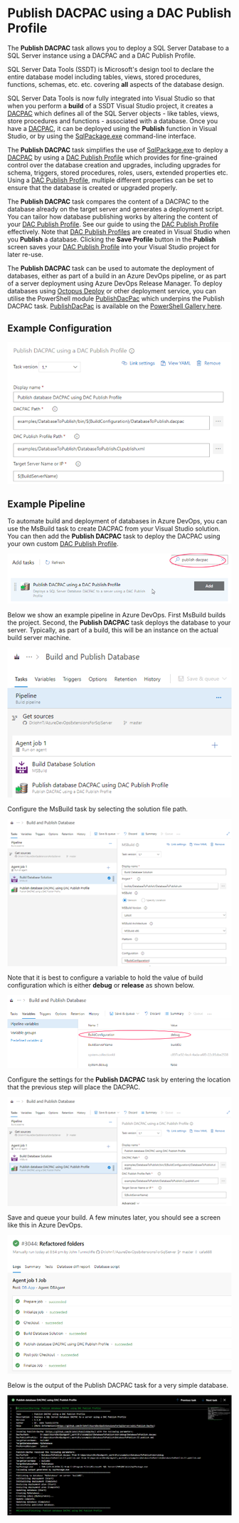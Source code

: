# Publish DACPAC using a DAC Publish Profile

The **Publish DACPAC** task allows you to deploy a SQL Server Database to a SQL Server instance using a DACPAC and a DAC Publish Profile.

SQL Server Data Tools (SSDT) is Microsoft's design tool to declare the entire database model including tables, views, stored procedures, functions, schemas, etc. etc. covering **all** aspects of the database design.

SQL Server Data Tools is now fully integrated into Visual Studio so that when you perform a **build** of a SSDT Visual Studio project, it creates a [DACPAC](https://msdn.microsoft.com/en-IN/library/ee210546.aspx) which defines all of the SQL Server objects - like tables, views, store procedures and functions - associated with a database.  Once you have a [DACPAC](https://msdn.microsoft.com/en-IN/library/ee210546.aspx), it can be deployed using the **Publish** function in Visual Studio, or by using the [SqlPackage.exe](https://docs.microsoft.com/en-us/sql/tools/sqlpackage) command-line interface.


The **Publish DACPAC** task simplifies the use of [SqlPackage.exe](https://docs.microsoft.com/en-us/sql/tools/sqlpackage) to deploy a [DACPAC](https://msdn.microsoft.com/en-IN/library/ee210546.aspx) by using a [DAC Publish Profile](https://github.com/DrJohnT/PublishDacPac/wiki/DAC-Publish-Profile) which provides for fine-grained control over the database creation and upgrades, including upgrades for schema, triggers, stored procedures, roles, users, extended properties etc. Using a [DAC Publish Profile](https://github.com/DrJohnT/PublishDacPac/wiki/DAC-Publish-Profile), multiple different properties can be set to ensure that the database is created or upgraded properly.

The **Publish DACPAC** task compares the content of a DACPAC to the database already on the target server and generates a deployment script. You can tailor how database publishing works by altering the content of your [DAC Publish Profile](https://github.com/DrJohnT/PublishDacPac/wiki/DAC-Publish-Profile).   See our guide to using the [DAC Publish Profile](https://github.com/DrJohnT/PublishDacPac/wiki/DAC-Publish-Profile) effectively.
Note that [DAC Publish Profiles](https://github.com/DrJohnT/PublishDacPac/wiki/DAC-Publish-Profile) are created in Visual Studio when you **Publish** a database.  Clicking the **Save Profile** button in the **Publish** screen saves your [DAC Publish Profile](https://github.com/DrJohnT/PublishDacPac/wiki/DAC-Publish-Profile) into your Visual Studio project for later re-use.


The **Publish DACPAC** task can be used to automate the deployment of databases, either as part of a build in an Azure DevOps pipeline, or as part of a server deployment using Azure DevOps Release Manager.   To deploy databases using [Octopus Deploy](https://octopus.com/) or other deployment service, you can utilise the PowerShell module [PublishDacPac](https://github.com/DrJohnT/PublishDacPac/) which underpins the Publish DACPAC task.  [PublishDacPac](https://www.powershellgallery.com/packages/PublishDacPac/) is available on the [PowerShell Gallery here](https://www.powershellgallery.com/packages/PublishDacPac/).

## Example Configuration

![Publish DACPAC Task Configuration](images/TaskDetail.png "Publish DACPAC Task Configuration")

## Example Pipeline

To automate build and deployment of databases in Azure DevOps, you can use the MsBuild task to create DACPAC from your Visual Studio solution.  You can then add the **Publish DACPAC** task to deploy the DACPAC using your own custom [DAC Publish Profile](https://github.com/DrJohnT/PublishDacPac/wiki/DAC-Publish-Profile).

![image](images/ExamplePipelineSelectPublishDacPacTask.png "Add the Publish DACPAC task")

Below we show an example pipeline in Azure DevOps.  First MsBuild builds the project.  Second, the **Publish DACPAC** task deploys the database to your server.  Typically, as part of a build, this will be an instance on the actual build server machine.

![image](images/ExamplePipeline01.png "Example Pipeline - Initial two tasks")

Configure the MsBuild task by selecting the solution file path.

![image](images/ExamplePipeline02.png "Example Pipeline - MsBuild task settings")

Note that it is best to configure a variable to hold the value of build configuration which is either **debug** or **release** as shown below.

![image](images/ExamplePipeline02VariablesHighlighted.png "Example Pipeline - Build Variables")

Configure the settings for the **Publish DACPAC** task by entering the location that the previous step will place the DACPAC.

![image](images/ExamplePipeline05.png "Example Pipeline - Publish DACPAC settings")

Save and queue your build. A few minutes later, you should see a screen like this in Azure DevOps.

![image](images/ExamplePipeline11SucessfulBuild.png "Example Pipeline - Successful build")

Below is the output of the Publish DACPAC task for a very simple database.

![image](images/ExamplePipeline10BuildReport.png "Example Pipeline - Publish DACPAC Build Report")